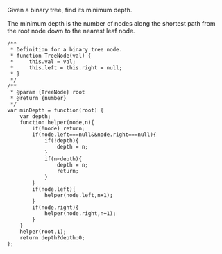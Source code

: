 Given a binary tree, find its minimum depth.

The minimum depth is the number of nodes along the shortest path from the root node down to the nearest leaf node.

```
/**
 * Definition for a binary tree node.
 * function TreeNode(val) {
 *     this.val = val;
 *     this.left = this.right = null;
 * }
 */
/**
 * @param {TreeNode} root
 * @return {number}
 */
var minDepth = function(root) {
    var depth;
    function helper(node,n){
        if(!node) return;
        if(node.left===null&&node.right===null){
            if(!depth){
                depth = n;
            }
            if(n<depth){
                depth = n;
                return;
            }
        }
        if(node.left){
            helper(node.left,n+1);
        }
        if(node.right){
            helper(node.right,n+1);
        }
    }
    helper(root,1);
    return depth?depth:0;
};
```
